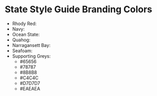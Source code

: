 # State Style Guide Branding Colors

- Rhody Red: <style type="text/css"> span{color: #ec5052;} #ec5052 </style>
- Navy: <style type="text/css"> span{color: #131741;}>#131741</style>
- Ocean State: <style type="text/css"> span{color: #0c7cd5;}#0c7cd5</style>
- Quahog: <style type="text/css"> span{color: #3f3f3f;}#3f3f3f</style>
- Narragansett Bay: <style type="text/css"> span{color: #12768e;}#12768e</style>
- Seafoam: <style type="text/css"> span{color: #aedee0;}#aedee0</style>
- Supporting Greys:
  - #65656
  - #78787
  - #8B8B8
  - #C4C4C
  - #D7D7D7
  - #EAEAEA